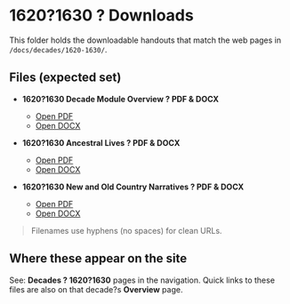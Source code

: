 ﻿# 1620?1630 ? Downloads

This folder holds the downloadable handouts that match the web pages in  
`/docs/decades/1620-1630/`.

## Files (expected set)

- **1620?1630 Decade Module Overview ? PDF & DOCX**  
  - [Open PDF](./1620-1630-Decade-Module-Overview.pdf)  
  - [Open DOCX](./1620-1630-Decade-Module-Overview.docx)

- **1620?1630 Ancestral Lives ? PDF & DOCX**  
  - [Open PDF](./1620-1630-Ancestral-Lives.pdf)  
  - [Open DOCX](./1620-1630-Ancestral-Lives.docx)

- **1620?1630 New and Old Country Narratives ? PDF & DOCX**  
  - [Open PDF](./1620-1630-New-and-Old-Country-Narratives.pdf)  
  - [Open DOCX](./1620-1630-New-and-Old-Country-Narratives.docx)

> Filenames use hyphens (no spaces) for clean URLs.

## Where these appear on the site

See: **Decades ? 1620?1630** pages in the navigation. Quick links to these files are also on that decade?s **Overview** page.

